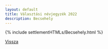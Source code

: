 ```yaml
---
layout: default
title: Választási névjegyzék 2022
description: Becsehely
---
```


{% include settlementHTMLs/Becsehely.html %}

[Vissza](../)